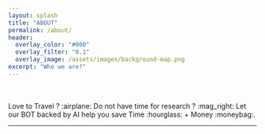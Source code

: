 ```yaml
---
layout: splash
title: "ABOUT"
permalink: /about/
header:
  overlay_color: "#000"
  overlay_filter: "0.1"
  overlay_image: /assets/images/background-map.png
excerpt: "Who we are?"
---
```


<br/>
<br/>
Love to Travel ? :airplane:
Do not have time for research ? :mag_right:
Let our BOT backed by AI help you save Time :hourglass: + Money :moneybag:.

---

